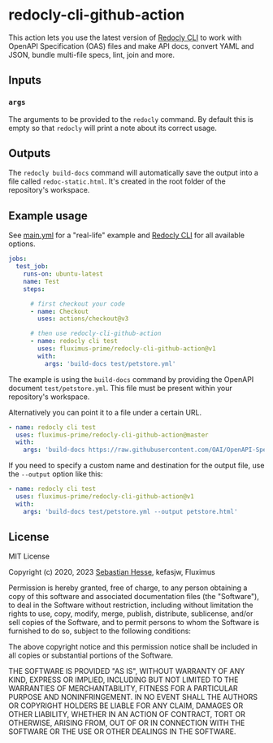 # redocly-cli-github-action

This action lets you use the latest version of [Redocly CLI](https://github.com/Redocly/redocly-cli/blob/main/README.md) 
to work with OpenAPI Specification (OAS) files and make API docs, convert YAML and JSON, bundle multi-file specs, lint, join and more.

## Inputs

### `args`

The arguments to be provided to the `redocly` command.
By default this is empty so that `redocly` will print a note about its correct usage.

## Outputs

The `redocly build-docs` command will automatically save the output into a file called `redoc-static.html`.
It's created in the root folder of the repository's workspace.

## Example usage

See [main.yml](.github/workflows/main.yml) for a "real-life" example and [Redocly CLI](https://redocly.com/docs/cli/commands/) for all available options.

```yaml
jobs:
  test_job:
    runs-on: ubuntu-latest
    name: Test
    steps:

      # first checkout your code
      - name: Checkout
        uses: actions/checkout@v3

      # then use redocly-cli-github-action
      - name: redocly cli test
        uses: fluximus-prime/redocly-cli-github-action@v1
        with:
          args: 'build-docs test/petstore.yml'
```

The example is using the `build-docs` command by providing the OpenAPI document `test/petstore.yml`.
This file must be present within your repository's workspace.

Alternatively you can point it to a file under a certain URL.

```yaml
- name: redocly cli test
  uses: fluximus-prime/redocly-cli-github-action@master
  with:
    args: 'build-docs https://raw.githubusercontent.com/OAI/OpenAPI-Specification/main/examples/v3.0/petstore.yaml'
```

If you need to specify a custom name and destination for the output file, use the `--output` option like this:

```yaml
- name: redocly cli test
  uses: fluximus-prime/redocly-cli-github-action@v1
  with:
    args: 'build-docs test/petstore.yml --output petstore.html'
```


## License

MIT License

Copyright (c) 2020, 2023 [Sebastian Hesse](https://www.sebastianhesse.de), kefasjw, Fluximus

Permission is hereby granted, free of charge, to any person obtaining a copy
of this software and associated documentation files (the "Software"), to deal
in the Software without restriction, including without limitation the rights
to use, copy, modify, merge, publish, distribute, sublicense, and/or sell
copies of the Software, and to permit persons to whom the Software is
furnished to do so, subject to the following conditions:

The above copyright notice and this permission notice shall be included in all
copies or substantial portions of the Software.

THE SOFTWARE IS PROVIDED "AS IS", WITHOUT WARRANTY OF ANY KIND, EXPRESS OR
IMPLIED, INCLUDING BUT NOT LIMITED TO THE WARRANTIES OF MERCHANTABILITY,
FITNESS FOR A PARTICULAR PURPOSE AND NONINFRINGEMENT. IN NO EVENT SHALL THE
AUTHORS OR COPYRIGHT HOLDERS BE LIABLE FOR ANY CLAIM, DAMAGES OR OTHER
LIABILITY, WHETHER IN AN ACTION OF CONTRACT, TORT OR OTHERWISE, ARISING FROM,
OUT OF OR IN CONNECTION WITH THE SOFTWARE OR THE USE OR OTHER DEALINGS IN THE
SOFTWARE.

